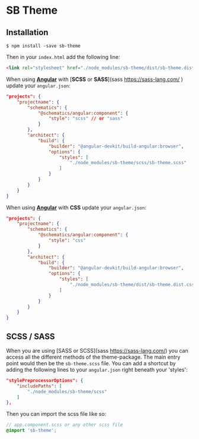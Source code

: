 # SB Theme

## Installation

`````
$ npm install -save sb-theme
`````

Then in your `index.html` add the following line:

```html
<link rel="stylesheet" href="./node_modules/sb-theme/dist/sb-theme.dist.css">
```

When using [**Angular**](https://angular.io/) with [**SCSS** or **SASS**](sass https://sass-lang.com/ ) update your `angular.json`:

```json
"projects": {
    "projectname": {
        "schematics": {
            "@schematics/angular:component": {
                "style": "scss" // or "sass"
            }
        },
        "architect": {
            "build": {
                "builder": "@angular-devkit/build-angular:browser",
                "options": {
                    "styles": [
                        "./node_modules/sb-theme/scss/sb-theme.scss"
                    ]
                }
            }
        }
    }
}
```

When using [**Angular**](https://angular.io/) with **CSS** update your `angular.json`:

```json
"projects": {
    "projectname": {
        "schematics": {
            "@schematics/angular:component": {
                "style": "css"
            }
        },
        "architect": {
            "build": {
                "builder": "@angular-devkit/build-angular:browser",
                "options": {
                    "styles": [
                        "./node_modules/sb-theme/dist/sb-theme.dist.css"
                    ]
                }
            }
        }
    }
}
```

## SCSS / SASS

When you are using [SASS or SCSS](sass https://sass-lang.com/) you can access all the different methods of the theme-package. The main entry point would then be the `sb-theme.scss` file. You can add a shortcut by adding the following lines to your `angular.json` right beneath your 'styles':

```json
"stylePreprocessorOptions": {
    "includePaths": [
        "./node_modules/sb-theme/scss"
    ]
},
```

Then you can import the scss file like so:

```scss
// app.component.scss or any other scss file
@import 'sb-theme';
```

